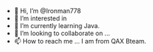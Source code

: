 - 👋 Hi, I’m @Ironman778
- 👀 I’m interested in 
- 🌱 I’m currently learning Java.
- 💞️ I’m looking to collaborate on ...
- 📫 How to reach me ...  I am from QAX Bteam.

<!---
Ironman778/Ironman778 is a ✨ special ✨ repository because its `README.md` (this file) appears on your GitHub profile.
You can click the Preview link to take a look at your changes.
--->

